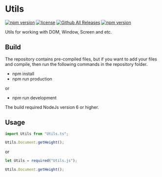 # Utils
[![npm version](https://badge.fury.io/js/Utils.svg)](https://github.com/CrazySquirrel/Utils)
[![license](https://img.shields.io/github/license/CrazySquirrel/Utils.svg)](https://github.com/CrazySquirrel/Utils)
[![Github All Releases](https://img.shields.io/github/downloads/CrazySquirrel/Utils/total.svg)](https://github.com/CrazySquirrel/Utils)
[![npm version](https://img.shields.io/badge/donate-%E2%99%A5-red.svg)](http://crazysquirrel.ru/support/)

Utils for working with DOM, Window, Screen and etc.

## Build
The repository contains pre-compiled files, but if you want to add your files and compile, then run the following commands in the repository folder.
* npm install
* npm run production

or

* npm run development

The build required NodeJs version 6 or higher.

## Usage

```TypeScript
import Utils from "Utils.ts";

Utils.Document.getHeight();
```

or

```JavaScript
let Utils = required("Utils.js");

Utils.Document.getHeight();
```